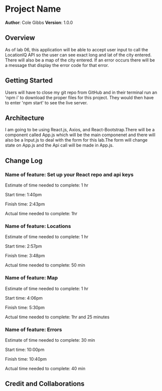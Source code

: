 # Project Name

**Author**: Cole Gibbs
**Version**: 1.0.0

## Overview
<!-- Provide a high level overview of what this application is and why you are building it, beyond the fact that it's an assignment for this class. (i.e. What's your problem domain?) -->
As of lab 06, this application will be able to accept user input to call the LocationIQ API so the user can see exact long and lat of the city entered. There will also be a map of the city entered. If an error occurs there will be a message that display the error code for that error.

## Getting Started
<!-- What are the steps that a user must take in order to build this app on their own machine and get it running? -->
Users will have to close my git repo from GitHub and in their terminal run an 'npm i' to download the proper files for this project. They would then have to enter 'npm start' to see the live server.

## Architecture
<!-- Provide a detailed description of the application design. What technologies (languages, libraries, etc) you're using, and any other relevant design information. -->
I am going to be using React.js, Axios, and React-Bootstrap.There will be a component called App.js which will be the main componenet and there will also be a Input.js to deal with the form for this lab.The form will change state on App.js and the Api call will be made in App.js.

## Change Log
<!-- Use this area to document the iterative changes made to your application as each feature is successfully implemented. Use time stamps. Here's an example:

01-01-2001 4:59pm - Application now has a fully-functional express server, with a GET route for the location resource. -->
### Name of feature: Set up your React repo and api keys

Estimate of time needed to complete: 1 hr

Start time: 1:40pm

Finish time: 2:43pm

Actual time needed to complete: 1hr

### Name of feature: Locations

Estimate of time needed to complete: 1 hr

Start time: 2:57pm

Finish time: 3:48pm

Actual time needed to complete: 50 min

### Name of feature: Map

Estimate of time needed to complete: 1 hr

Start time: 4:06pm

Finish time: 5:30pm

Actual time needed to complete: 1hr and 25 minutes

### Name of feature: Errors

Estimate of time needed to complete: 30 min

Start time: 10:00pm

Finish time: 10:40pm

Actual time needed to complete: 40 min

## Credit and Collaborations
<!-- Give credit (and a link) to other people or resources that helped you build this application. -->